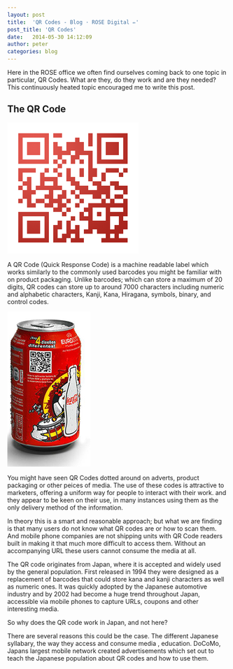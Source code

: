 ```yaml
---
layout: post
title:  'QR Codes - Blog · ROSE Digital ✏'
post_title: 'QR Codes'
date:   2014-05-30 14:12:09
author: peter
categories: blog
---
```


Here in the ROSE office we often find ourselves coming back to one topic in particular, QR Codes. What are they, do they work and are they needed? This continuously heated topic encouraged me to write this post.

## The QR Code

<img class="img-right" src="/assets/roseqrcode.png" alt="Rose QR Code">

A QR Code (Quick Response Code) is a machine readable label which works similarly to the commonly used barcodes you might be familiar with on product packaging. Unlike barcodes; which can store a maximum of 20 digits, QR codes can store up to around 7000 characters including numeric and alphabetic characters, Kanji, Kana, Hiragana, symbols, binary, and control codes. 

<img class="img-left" src="/assets/cokeqr.jpg" alt="Rose QR Code">

You might have seen QR Codes dotted around on adverts, product packaging or other peices of media. The use of these codes is attractive to marketers, offering a uniform way for people to interact with their work.  and they appear to be keen on their use, in many instances using them as the only delivery method of the information.

In theory this is a smart and reasonable approach; but what we are finding is that many users do not know what QR codes are or how to scan them. And mobile phone companies are not shipping units with QR Code readers built in making it that much more difficult to access them. Without an accompanying URL these users cannot consume the media at all. 

The QR code originates from Japan, where it is accepted and widely used by the general population. First released in 1994 they were designed as a replacement of barcodes that could store kana and kanji characters as well as numeric ones. It was quickly adopted by the Japanese automotive industry and by 2002 had become a huge trend throughout Japan, accessible via mobile phones to capture URLs, coupons and other interesting media. 

So why does the QR code work in Japan, and not here?

There are several reasons this could be the case. The different Japanese syllabary, the way they access and consume media , education. DoCoMo, Japans largest mobile network created advertisements which set out to teach the Japanese population about QR codes and how to use them.